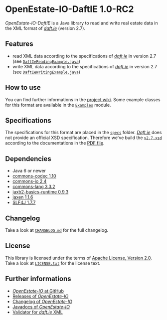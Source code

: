 OpenEstate-IO-DaftIE 1.0-RC2
============================

*OpenEstate-IO-DaftIE* is a Java library to read and write real estate data in
the XML format of [*daft.ie*](http://daft.ie) (version 2.7).


Features
--------

-   read XML data according to the specifications of
    [*daft.ie*](http://daft.ie) in version 2.7
    (see [`DaftIeReadingExample.java`](https://github.com/OpenEstate/OpenEstate-IO/blob/v1.0-RC2/Examples/src/main/java/org/openestate/io/examples/DaftIeReadingExample.java))
-   write XML data according to the specifications of
    [*daft.ie*](http://daft.ie) in version 2.7
    (see [`DaftIeWritingExample.java`](https://github.com/OpenEstate/OpenEstate-IO/blob/v1.0-RC2/Examples/src/main/java/org/openestate/io/examples/DaftIeWritingExample.java))


How to use
----------

You can find further informations in the
[project wiki](https://github.com/OpenEstate/OpenEstate-IO/wiki/Usage-DaftIE).
Some example classes for this format are available in the
[`Examples`](https://github.com/OpenEstate/OpenEstate-IO/tree/v1.0-RC2/Examples)
module.


Specifications
--------------

The specifications for this format are placed in the [`specs`](specs) folder.
[*Daft.ie*](http://daft.ie) does not provide an official XSD specification.
Therefore we've build the [`v2.7.xsd`](specs/v2.7.xsd) according to the
documentations in the [PDF file](specs/Daft_Overseas_Webfeed_Spec_v2.7.pdf).


Dependencies
------------

-   Java 6 or newer
-   [commons-codec 1.10](http://commons.apache.org/proper/commons-codec/)
-   [commons-io 2.4](http://commons.apache.org/proper/commons-io/)
-   [commons-lang 3.3.2](http://commons.apache.org/proper/commons-lang/)
-   [jaxb2-basics-runtime 0.9.3](https://github.com/highsource/jaxb2-basics)
-   [jaxen 1.1.6](http://jaxen.codehaus.org/)
-   [SLF4J 1.7.7](http://www.slf4j.org/)


Changelog
---------

Take a look at
[`CHANGELOG.md`](https://github.com/OpenEstate/OpenEstate-IO/blob/v1.0-RC2/CHANGELOG.md)
for the full changelog.


License
-------

This library is licensed under the terms of
[Apache License, Version 2.0](http://www.apache.org/licenses/LICENSE-2.0.html).
Take a look at
[`LICENSE.txt`](https://github.com/OpenEstate/OpenEstate-IO/blob/v1.0-RC2/LICENSE.txt)
for the license text.


Further informations
--------------------

-   [*OpenEstate-IO* at GitHub](https://github.com/OpenEstate/OpenEstate-IO)
-   [Releases of *OpenEstate-IO*](https://github.com/OpenEstate/OpenEstate-IO/releases)
-   [Changelog of *OpenEstate-IO*](https://github.com/OpenEstate/OpenEstate-IO/blob/v1.0-RC2/CHANGELOG.md)
-   [Javadocs of *OpenEstate-IO*](http://manual.openestate.org/OpenEstate-IO/)
-   [Validator for *daft.ie* XML](http://validator.openestate.org/)
